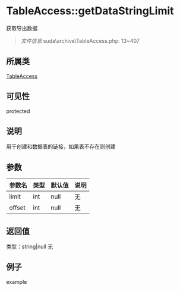 # TableAccess::getDataStringLimit
获取导出数据
> *文件信息* suda\archive\TableAccess.php: 13~407
## 所属类 

[TableAccess](../TableAccess.md)

## 可见性

  protected  
## 说明

用于创建和数据表的链接，如果表不存在则创建

## 参数

 
| 参数名 | 类型 | 默认值 | 说明 |
|--------|-----|-------|-------|
 | limit |  int | null | 无 |
 | offset |  int | null | 无 |
## 返回值
 
类型：string|null
无
## 例子

example